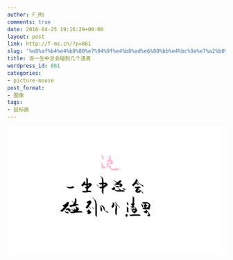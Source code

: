 ```yaml
---
author: F_Ms
comments: true
date: 2016-04-25 19:16:29+00:00
layout: post
link: http://f-ms.cn/?p=861
slug: '%e8%af%b4%e4%b8%80%e7%94%9f%e4%b8%ad%e6%80%bb%e4%bc%9a%e7%a2%b0%e5%88%b0%e5%87%a0%e4%b8%aa%e6%b8%a3%e7%94%b7'
title: 说一生中总会碰到几个渣男
wordpress_id: 861
categories:
- picture-mouse
post_format:
- 图像
tags:
- 鼠标画
---
```


![说，一生中总会碰到几个渣男_20160424](/img/post/wp/2016/04/说，一生中总会碰到几个渣男_20160424.png)
